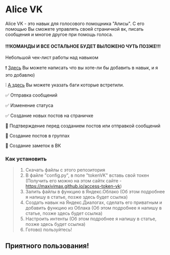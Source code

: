 # Alice VK

Alice VK - это навык для голосового помощника "Алисы". С его помощью Вы сможете управлять своей страничкой вк, писать сообщения и многое другое при помощь голоса.

#### !!!КОМАНДЫ И ВСЕ ОСТАЛЬНОЕ БУДЕТ ВЫЛОЖЕНО ЧУТЬ ПОЗЖЕ!!!

Небольшой чек-лист работы над навыком

❗ [Здесь](https://forms.gle/PQL9Mbx97hZefCcA7) Вы можете написать что вы хоте-ли бы добавить в навык, и я это добавлю)

❕ [А здесь](https://forms.gle/JebBjqvuNMXG83Cp7) Вы можете указать баги которые встретили.
  
✅ Отправка сообщений

✅ Изменение статуса

✅ Создание новых постов на страничке

🔲 Подтверждение перед созданием постов или отправкой сообщений

🔲 Создание постов в группах

🔲 Создание заметок в ВК


### Как установить
> 1. Скачать файлы с этого репозитория
> 2. В файле "config.py", в поле "tokenVK" вставь свой токен (Получить его можно на этом сайтк сайте - https://maxivimax.github.io/access-token-vk)
> 3. Залить файлы в функцию в Яндекс.Облако (Об этом подробнее я напишу в статье, позже здесь будет ссылка)
> 4. Создать навык на Яндекс.Диалогах, сделать его приватным и добавить функцию из Облака (Об этом подробнее я напишу в статье, позже здесь будет ссылка)
> 5. Настроить интенты (Об этом подробнее я напишу в статье, позже здесь будет ссылка)
> 6. Готово) пользуйтесь!

## Приятного пользования!
